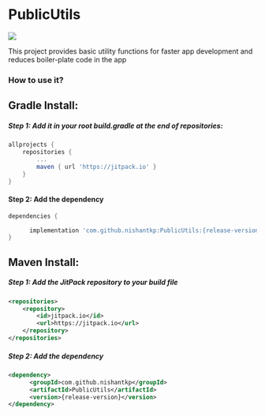 # PublicUtils

[![](https://jitpack.io/v/nishantkp/PublicUtils.svg)](https://jitpack.io/#nishantkp/PublicUtils)


This project provides basic utility functions for faster app development and reduces boiler-plate code in the app

### How to use it?

## Gradle Install:

##### Step 1: Add it in your root build.gradle at the end of repositories:

```groovy
allprojects {
    repositories {
        ...
        maven { url 'https://jitpack.io' }
    }
}
```

#### Step 2: Add the dependency
```groovy
dependencies {

      implementation 'com.github.nishantkp:PublicUtils:{release-version}'
}
```

## Maven Install:

##### Step 1: Add the JitPack repository to your build file
```xml
<repositories>
	<repository>
	    <id>jitpack.io</id>
	    <url>https://jitpack.io</url>
	</repository>
</repositories>
```
##### Step 2: Add the dependency
```xml
<dependency>
	  <groupId>com.github.nishantkp</groupId>
	  <artifactId>PublicUtils</artifactId>
	  <version>{release-version}</version>
</dependency>
```  
